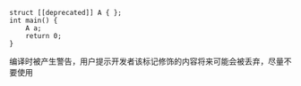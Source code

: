```
struct [[deprecated]] A { };
int main() {
    A a;
    return 0;
}
```
编译时被产生警告，用户提示开发者该标记修饰的内容将来可能会被丢弃，尽量不要使用